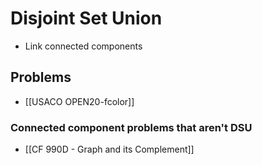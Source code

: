 # Disjoint Set Union
- Link connected components
## Problems
- [[USACO OPEN20-fcolor]]
### Connected component problems that aren't DSU
- [[CF 990D - Graph and its Complement]]